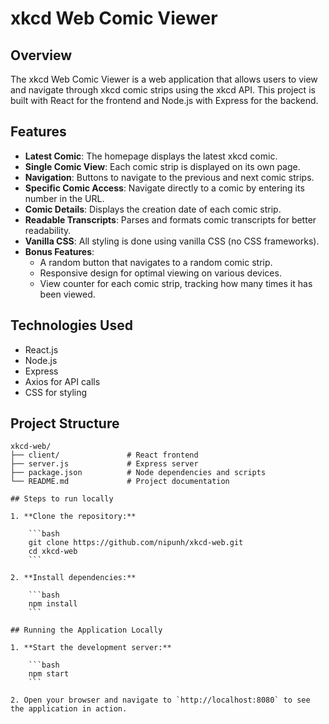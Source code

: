 # xkcd Web Comic Viewer

## Overview
The xkcd Web Comic Viewer is a web application that allows users to view and navigate through xkcd comic strips using the xkcd API. This project is built with React for the frontend and Node.js with Express for the backend.

## Features
- **Latest Comic**: The homepage displays the latest xkcd comic.
- **Single Comic View**: Each comic strip is displayed on its own page.
- **Navigation**: Buttons to navigate to the previous and next comic strips.
- **Specific Comic Access**: Navigate directly to a comic by entering its number in the URL.
- **Comic Details**: Displays the creation date of each comic strip.
- **Readable Transcripts**: Parses and formats comic transcripts for better readability.
- **Vanilla CSS**: All styling is done using vanilla CSS (no CSS frameworks).
- **Bonus Features**:
  - A random button that navigates to a random comic strip.
  - Responsive design for optimal viewing on various devices.
  - View counter for each comic strip, tracking how many times it has been viewed.

## Technologies Used
- React.js
- Node.js
- Express
- Axios for API calls
- CSS for styling

## Project Structure

```plaintext
xkcd-web/
├── client/               # React frontend
├── server.js             # Express server
├── package.json          # Node dependencies and scripts
└── README.md             # Project documentation

## Steps to run locally

1. **Clone the repository:**

    ```bash
    git clone https://github.com/nipunh/xkcd-web.git
    cd xkcd-web
    ```

2. **Install dependencies:**

    ```bash
    npm install
    ```

## Running the Application Locally

1. **Start the development server:**

    ```bash
    npm start
    ```

2. Open your browser and navigate to `http://localhost:8080` to see the application in action.